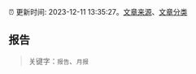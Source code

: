 :alarm_clock: 更新时间: 2023-12-11 13:35:27。[文章来源](/README.md)、[文章分类](/TAGS.md)

## 报告


> 关键字：`报告`、`月报`



